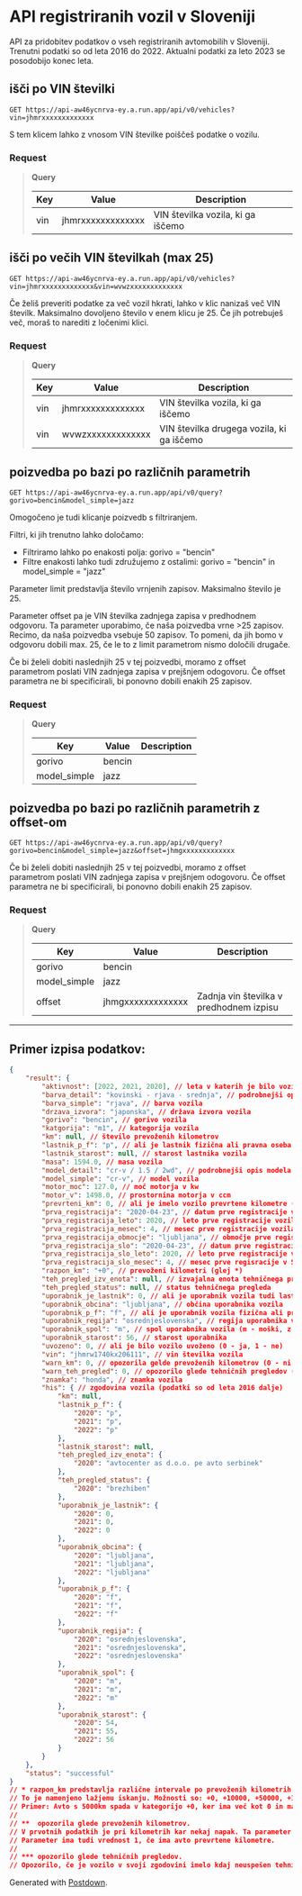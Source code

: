 # API registriranih vozil v Sloveniji

API za pridobitev podatkov o vseh registriranih avtomobilih v Sloveniji.
Trenutni podatki so od leta 2016 do 2022. Aktualni podatki za leto 2023 se posodobijo konec leta.


## išči po VIN številki

```
GET https://api-aw46ycnrva-ey.a.run.app/api/v0/vehicles?vin=jhmrxxxxxxxxxxxxx
```

S tem klicem lahko z vnosom VIN številke poiščeš podatke o vozilu.

### Request

> 
> **Query**
> 
> |Key|Value|Description|
> |---|---|---|
> |vin|jhmrxxxxxxxxxxxxx|VIN številka vozila, ki ga iščemo|
> 

## išči po večih VIN številkah (max 25)

```
GET https://api-aw46ycnrva-ey.a.run.app/api/v0/vehicles?vin=jhmrxxxxxxxxxxxxx&vin=wvwzxxxxxxxxxxxxx
```

Če želiš preveriti podatke za več vozil hkrati, lahko v klic nanizaš več VIN številk. Maksimalno dovoljeno število v enem klicu je 25. Če jih potrebuješ več, moraš to narediti z ločenimi klici.

### Request

> 
> **Query**
> 
> |Key|Value| Description                               |
> |---|-------------------------------------------|---|
> |vin|jhmrxxxxxxxxxxxxx| VIN številka vozila, ki ga iščemo         |
> |vin|wvwzxxxxxxxxxxxxx| VIN številka drugega vozila, ki ga iščemo |
> 

## poizvedba po bazi po različnih parametrih

```
GET https://api-aw46ycnrva-ey.a.run.app/api/v0/query?gorivo=bencin&model_simple=jazz
```

Omogočeno je tudi klicanje poizvedb s filtriranjem.

Filtri, ki jih trenutno lahko določamo:

- Filtriramo lahko po enakosti polja: gorivo = "bencin"
- Filtre enakosti lahko tudi združujemo z ostalimi: gorivo = "bencin" in model_simple = "jazz"
    

Parameter limit predstavlja število vrnjenih zapisov. Maksimalno število je 25.

Parameter offset pa je VIN številka zadnjega zapisa v predhodnem odgovoru. Ta parameter uporabimo, če naša poizvedba vrne >25 zapisov. Recimo, da naša poizvedba vsebuje 50 zapisov. To pomeni, da jih bomo v odgovoru dobili max. 25, če le to z limit parametrom nismo določili drugače.

Če bi želeli dobiti naslednjih 25 v tej poizvedbi, moramo z offset parametrom poslati VIN zadnjega zapisa v prejšnjem odogovoru. Če offset parametra ne bi specificirali, bi ponovno dobili enakih 25 zapisov.

### Request

> 
> **Query**
> 
> |Key|Value|Description|
> |---|---|---|
> |gorivo|bencin||
> |model_simple|jazz||
> 

## poizvedba po bazi po različnih parametrih z offset-om

```
GET https://api-aw46ycnrva-ey.a.run.app/api/v0/query?gorivo=bencin&model_simple=jazz&offset=jhmgxxxxxxxxxxxxx
```

Če bi želeli dobiti naslednjih 25 v tej poizvedbi, moramo z offset parametrom poslati VIN zadnjega zapisa v prejšnjem odogovoru. Če offset parametra ne bi specificirali, bi ponovno dobili enakih 25 zapisov.

### Request

> 
> **Query**
> 
> |Key|Value|Description|
> |---|---|---|
> |gorivo|bencin||
> |model_simple|jazz||
> |offset|jhmgxxxxxxxxxxxxx|Zadnja vin številka v predhodnem izpisu|
>

---

## Primer izpisa podatkov:
``` json
{
    "result": {
        "aktivnost": [2022, 2021, 2020], // leta v katerih je bilo vozilo registrirano
        "barva_detail": "kovinski - rjava - srednja", // podrobnejši opis barve vozila
        "barva_simple": "rjava", // barva vozila
        "drzava_izvora": "japonska", // država izvora vozila
        "gorivo": "bencin", // gorivo vozila
        "katgorija": "m1", // kategorija vozila
        "km": null, // število prevoženih kilometrov
        "lastnik_p_f": "p", // ali je lastnik fizična ali pravna oseba (f - fizična, p - pravna)
        "lastnik_starost": null, // starost lastnika vozila
        "masa": 1594.0, // masa vozila
        "model_detail": "cr-v / 1.5 / 2wd", // podrobnejši opis modela vozila
        "model_simple": "cr-v", // model vozila
        "motor_moc": 127.0, // moč motorja v kw
        "motor_v": 1498.0, // prostornina motorja v ccm
        "prevrteni_km": 0, // ali je imelo vozilo prevrtene kilometre (od leta 2016) (0 - ne, 1 -ja)
        "prva_registracija": "2020-04-23", // datum prve registracije vozila (leto-mesec-dan)
        "prva_registracija_leto": 2020, // leto prve registracije vozila
        "prva_registracija_mesec": 4, // mesec prve registracije vozila
        "prva_registracija_obmocje": "ljubljana", // območje prve registracije vozila
        "prva_registracija_slo": "2020-04-23", // datum prve registracije v Sloveniji
        "prva_registracija_slo_leto": 2020, // leto prve registracije v Sloveniji
        "prva_registracija_slo_mesec": 4, // mesec prve regisracije v Sloveniji
        "razpon_km": "+0", // prevoženi kilometri (glej *)
        "teh_pregled_izv_enota": null, // izvajalna enota tehničnega pregleda
        "teh_pregled_status": null, // status tehničnega pregleda
        "uporabnik_je_lastnik": 0, // ali je uporabnik vozila tudi lastnik (0 - ne, 1 - ja)
        "uporabnik_obcina": "ljubljana", // občina uporabnika vozila
        "uporabnik_p_f": "f", // ali je uporabnik vozila fizična ali pravna oseba (p - pravna, f - fizična)
        "uporabnik_regija": "osrednjeslovenska", // regija uporabnika vozila
        "uporabnik_spol": "m", // spol uporabnika vozila (m - moški, z - ženska)
        "uporabnik_starost": 56, // starost uporabnika
        "uvozeno": 0, // ali je bilo vozilo uvoženo (0 - ja, 1 - ne)
        "vin": "jhmrw1740kx206111", // vin številka vozila
        "warn_km": 0, // opozorila gelde prevoženih kilometrov (0 - ni opozorila, 1 - je opozorilo; glej **)
        "warn_teh_pregled": 0, // opozorilo glede tehničnih pregledov (0 - ni opozorila, 1 - je opozorilo; glej ***)
        "znamka": "honda", // znamka vozila
        "his": { // zgodovina vozila (podatki so od leta 2016 dalje)
            "km": null,
            "lastnik_p_f": {
                "2020": "p",
                "2021": "p",
                "2022": "p"
            },
            "lastnik_starost": null,
            "teh_pregled_izv_enota": {
                "2020": "avtocenter as d.o.o. pe avto serbinek"
            },
            "teh_pregled_status": {
                "2020": "brezhiben"
            },
            "uporabnik_je_lastnik": {
                "2020": 0,
                "2021": 0,
                "2022": 0
            },
            "uporabnik_obcina": {
                "2020": "ljubljana",
                "2021": "ljubljana",
                "2022": "ljubljana"
            },
            "uporabnik_p_f": {
                "2020": "f",
                "2021": "f",
                "2022": "f"
            },
            "uporabnik_regija": {
                "2020": "osrednjeslovenska",
                "2021": "osrednjeslovenska",
                "2022": "osrednjeslovenska"
            },
            "uporabnik_spol": {
                "2020": "m",
                "2021": "m",
                "2022": "m"
            },
            "uporabnik_starost": {
                "2020": 54,
                "2021": 55,
                "2022": 56
            }
        }
    },
    "status": "successful"
}
// * razpon_km predstavlja različne intervale po prevoženih kilometrih.
// To je namenjeno lažjemu iskanju. Možnosti so: +0, +10000, +50000, +100000, +150000, +200000, +300000
// Primer: Avto s 5000km spada v kategorijo +0, ker ima več kot 0 in manj kot 10000 prevoženih km.
//
// **  opozorila glede prevoženih kilometrov.
// V prvotnih podatkih je pri kilometrih kar nekaj napak. Ta parameter nam pove, če je potrebno biti pozoren pri zabeleženih kilometrih. ker gre lahko za napako.
// Parameter ima tudi vrednost 1, če ima avto prevrtene kilometre.
//
// *** opozorilo glede tehničnih pregledov.
// Opozorilo, če je vozilo v svoji zgodovini imelo kdaj neuspešen tehnični ali pogojno brezhiben pregled

 ```
Generated with [Postdown][PyPI].

[PyPI]:    https://pypi.python.org/pypi/Postdown
